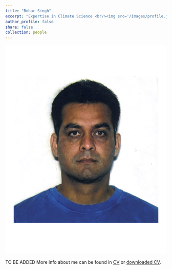 ```yaml
---
title: "Bohar Singh"
excerpt: "Expertise in Climate Science <br/><img src='/images/profile.jpg' style='height: 10%; width: 10%; object-fit: contain' alt='Avatar' class='avatar'/>"
author_profile: false
share: false
collection: people
---
```


<img src="/images/profile.jpg" alt="Avatar" class="avatar"/>

TO BE ADDED
More info about me can be found in [CV](https://singh-bohar.github.io/cv/) or [downloaded CV](http://singh-bohar.github.io/files/CV.pdf).